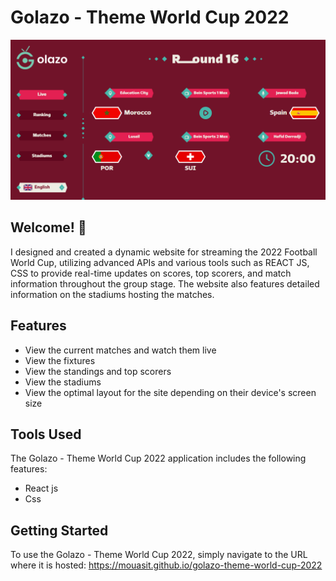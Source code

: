 # Golazo - Theme World Cup 2022

![Design preview for the Notifications page](./src/assets/preview.png)

## Welcome! 👋

I designed and created a dynamic website for streaming the 2022 Football World Cup, utilizing advanced APIs and various tools such as REACT JS, CSS to provide real-time updates on scores, top scorers, and match information throughout the group stage. The website also features detailed information on the stadiums hosting the matches.

## Features

- View the current matches and watch them live
- View the fixtures
- View the standings and top scorers
- View the stadiums
- View the optimal layout for the site depending on their device's screen size

## Tools Used

The Golazo - Theme World Cup 2022 application includes the following features:

- React js
- Css

## Getting Started

To use the Golazo - Theme World Cup 2022, simply navigate to the URL where it is hosted: https://mouasit.github.io/golazo-theme-world-cup-2022
